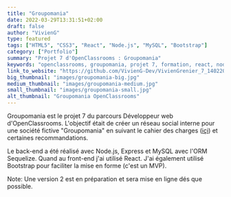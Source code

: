 ```yaml
---
title: "Groupomania"
date: 2022-03-29T13:31:51+02:00
draft: false
author: "VivienG"
type: featured
tags: ["HTML5", "CSS3", "React", "Node.js", "MySQL", "Bootstrap"]
category: ["Portfolio"]
summary: "Projet 7 d'OpenClassrooms : Groupomania"
keywords: "openclassrooms, groupomania, projet 7, formation, react, node.js, mysql, bootstrap"
link_to_website: "https://github.com/VivienG-Dev/VivienGrenier_7_14022022"
big_thumbnail: "images/groupomania-big.jpg"
medium_thumbnail: "images/groupomania-medium.jpg"
small_thumbnail: "images/groupomania-small.jpg"
alt_thumbnail: "Groupomania OpenClassrooms"
---
```


Groupomania est le projet 7 du parcours Développeur web d'OpenClassrooms.
L'objectif était de créer un réseau social interne pour une société fictive "Groupomania" en suivant le cahier des charges ([içi](https://s3-eu-west-1.amazonaws.com/course.oc-static.com/projects/DWJ_FR_P7/Groupomania_Specs_FR_DWJ_VF.pdf)) et certaines recommandations.

Le back-end a été réalisé avec Node.js, Express et MySQL avec l'ORM Sequelize. Quand au front-end j'ai utilisé React.
J'ai également utilisé Bootstrap pour faciliter la mise en forme (c'est un MVP).

Note: Une version 2 est en préparation et sera mise en ligne dés que possible.